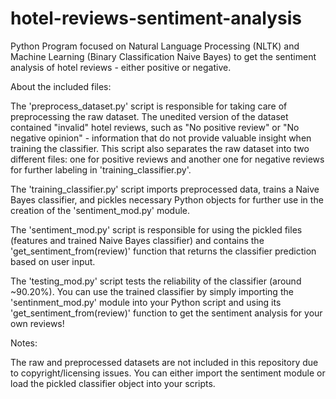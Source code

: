 # hotel-reviews-sentiment-analysis
Python Program focused on Natural Language Processing (NLTK) and Machine Learning (Binary Classification Naive Bayes) to get the sentiment analysis of hotel reviews - either positive or negative.

About the included files:

   The 'preprocess_dataset.py' script is responsible for taking care of preprocessing the raw dataset. The unedited version of the dataset contained "invalid" hotel reviews, such as "No positive review" or "No negative opinion" - information that do not provide valuable insight when training the classifier. This script also separates the raw dataset into two different files: one for positive reviews and another one for negative reviews for further labeling in 'training_classifier.py'.

   The 'training_classifier.py' script imports preprocessed data, trains a Naive Bayes classifier, and pickles necessary Python objects for further use in the creation of the 'sentiment_mod.py' module.

   The 'sentiment_mod.py' script is responsible for using the pickled files (features and trained Naive Bayes classifier) and contains the 'get_sentiment_from(review)' function that returns the classifier prediction based on user input.

   The 'testing_mod.py' script tests the reliability of the classifier (around ~90.20%). You can use the trained classifier by simply importing the 'sentinment_mod.py' module into your Python script and using its 'get_sentiment_from(review)' function to get the sentiment analysis for your own reviews! 

Notes:

   The raw and preprocessed datasets are not included in this repository due to copyright/licensing issues. You can either import the sentiment module or load the pickled classifier object into your scripts.

